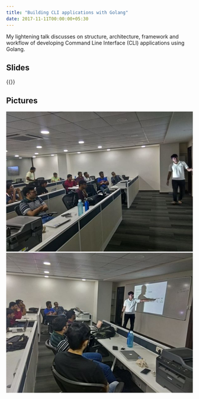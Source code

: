 ```yaml
---
title: "Building CLI applications with Golang"
date: 2017-11-11T00:00:00+05:30
---
```


My lightening talk discusses on structure, architecture, framework and
workflow of developing Command Line Interface (CLI) applications using Golang.

<!--more-->

## Slides

<!-- markdownlint-disable-next-line MD033 -->
{{<slideshare Fgzi0xpxqHbLfq>}}

## Pictures

![ltalk_cli_app_1](/meetup_pics/ltalk_cli_app_1.jpeg)
![ltalk_cli_app_2](/meetup_pics/ltalk_cli_app_2.jpeg)
